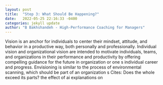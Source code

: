 ```yaml
---
layout: post
title:  "Step 3: What Should Be Happening?"
date:   2022-05-25 22:16:33 -0400
categories: jekyll update
author: "B Bakhshandeh - High-Performance Coaching for Managers"
---
```

Vision is an anchor for individuals to center their mindset, attitude, and behavior in a productive way, both personally and professionally. Individual vision and organizational vision are intended to motivate individuals, teams, and organizations in their performance and productivity by offering compelling guidance for the future in organization or one s individual career and progress. Envisioning is similar to the process of environmental scanning, which should be part of an organization s  Cites: Does the whole exceed its parts? the effect of ai explanations on 